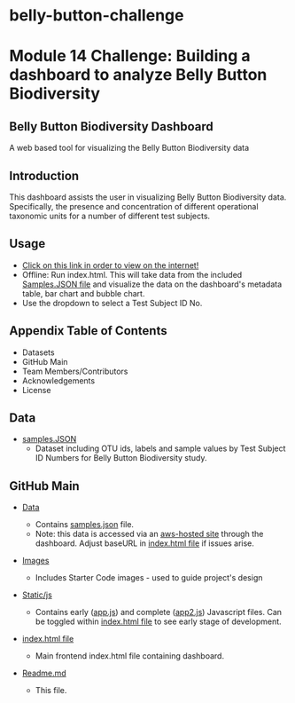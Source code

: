 # belly-button-challenge

# Module 14 Challenge: Building a dashboard to analyze Belly Button Biodiversity 

## Belly Button Biodiversity Dashboard
A web based tool for visualizing the Belly Button Biodiversity data

## Introduction
This dashboard assists the user in visualizing Belly Button Biodiversity data. Specifically, the presence and concentration of different operational taxonomic units for a number of different test subjects.

## Usage
- [Click on this link in order to view on the internet!](https://zmoloci.github.io/belly-button-challenge/)
- Offline: Run index.html. This will take data from the included [Samples.JSON file](https://github.com/zmoloci/belly-button-challenge/blob/main/data/samples.json) and visualize the data on the dashboard's metadata table, bar chart and bubble chart.
- Use the dropdown to select a Test Subject ID No.

## Appendix Table of Contents
- Datasets
- GitHub Main
- Team Members/Contributors
- Acknowledgements
- License

## Data
- [samples.JSON](https://github.com/zmoloci/belly-button-challenge/blob/main/data/samples.json)
    - Dataset including OTU ids, labels and sample values by Test Subject ID Numbers for Belly Button Biodiversity study.

## GitHub Main 
- [Data](https://github.com/zmoloci/belly-button-challenge/tree/main/data)
    - Contains [samples.json](https://github.com/zmoloci/belly-button-challenge/blob/main/data/samples.json) file.
    - Note: this data is accessed via an [aws-hosted site]("https://2u-data-curriculum-team.s3.amazonaws.com/dataviz-classroom/v1.1/14-Interactive-Web-Visualizations/02-Homework/samples.json") through the dashboard. Adjust baseURL in [index.html file](https://github.com/zmoloci/belly-button-challenge/blob/main/index.html) if issues arise. 
    
- [Images](https://github.com/zmoloci/belly-button-challenge/tree/main/Images)
    - Includes Starter Code images - used to guide project's design
- [Static/js](https://github.com/zmoloci/belly-button-challenge/tree/main/StarterCode/static/js)
    - Contains early ([app.js](https://github.com/zmoloci/belly-button-challenge/blob/main/StarterCode/static/js/app.js)) and complete ([app2.js](https://github.com/zmoloci/belly-button-challenge/blob/main/StarterCode/static/js/app2.js)) Javascript files. Can be toggled within [index.html file](https://github.com/zmoloci/belly-button-challenge/blob/main/index.html) to see early stage of development.
- [index.html file](https://github.com/zmoloci/belly-button-challenge/blob/main/index.html)
    - Main frontend index.html file containing dashboard.
- [Readme.md](https://github.com/zmoloci/belly-button-challenge/blob/main/README.md)
    - This file.
